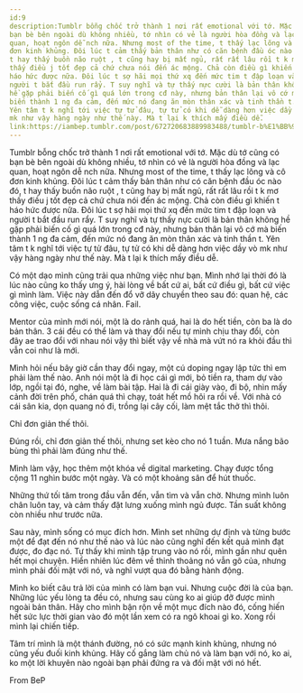 ```yaml
---
id:9
description:Tumblr bỗng chốc trở thành 1 nơi rất emotional với tớ. Mặc dù tớ cũng có
bạn bè bên ngoài dù không nhiều, tớ nhìn có vẻ là người hòa đồng và lạc
quan, hoạt ngôn dễ nch nữa. Nhưng most of the time, t thấy lạc lõng và cô
đơn kinh khủng. Đôi lúc t cảm thấy bản thân như có căn bệnh đầu óc nào đó,
t hay thấy buồn não ruột , t cũng hay bị mất ngủ, rất rất lâu rồi t k mơ
thấy điều j tốt đẹp cả chứ chưa nói đến ác mộng. Chả còn điều gì khiến t
háo hức được nữa. Đôi lúc t sợ hãi mọi thứ xq đến mức tim t đập loạn và
người t bắt đầu run rẩy. T suy nghĩ và tự thấy nực cười là bản thân không
hề gặp phải biến cố gì quá lớn trong cđ này, nhưng bản thân lại vô cớ mà
biến thành 1 ng đa cảm, đến mức nó đang ăn mòn thân xác và tinh thần t.
Yên tâm t k nghĩ tới việc tự tử đâu, tự tử có khi dễ dàng hơn việc dầy vò
mk như vậy hàng ngày như thế này. Mà t lại k thích mấy điều dễ.
link:https://iambep.tumblr.com/post/672720683889983488/tumblr-b%E1%BB%97ng-ch%E1%BB%91c-tr%E1%BB%9F-th%C3%A0nh-1-n%C6%A1i-r%E1%BA%A5t-emotional-v%E1%BB%9Bi
---
```


Tumblr bỗng chốc trở thành 1 nơi rất emotional với tớ. Mặc dù tớ cũng có
bạn bè bên ngoài dù không nhiều, tớ nhìn có vẻ là người hòa đồng và lạc
quan, hoạt ngôn dễ nch nữa. Nhưng most of the time, t thấy lạc lõng và cô
đơn kinh khủng. Đôi lúc t cảm thấy bản thân như có căn bệnh đầu óc nào đó,
t hay thấy buồn não ruột , t cũng hay bị mất ngủ, rất rất lâu rồi t k mơ
thấy điều j tốt đẹp cả chứ chưa nói đến ác mộng. Chả còn điều gì khiến t
háo hức được nữa. Đôi lúc t sợ hãi mọi thứ xq đến mức tim t đập loạn và
người t bắt đầu run rẩy. T suy nghĩ và tự thấy nực cười là bản thân không
hề gặp phải biến cố gì quá lớn trong cđ này, nhưng bản thân lại vô cớ mà
biến thành 1 ng đa cảm, đến mức nó đang ăn mòn thân xác và tinh thần t.
Yên tâm t k nghĩ tới việc tự tử đâu, tự tử có khi dễ dàng hơn việc dầy vò
mk như vậy hàng ngày như thế này. Mà t lại k thích mấy điều dễ.

Có một dạo mình cũng trải qua những việc như bạn. Mình nhớ lại thời đó là
lúc nào cũng ko thấy ưng ý, hài lòng về bất cứ ai, bất cứ điều gì, bất cứ
việc gì mình làm. Việc này dẫn đến đổ vỡ dây chuyền theo sau đó: quan hệ,
các công việc, cuộc sống cá nhân. Fail.

Mentor của mình mới nói, một là do rảnh quá, hai là do hết tiền, còn ba
là do bản thân. 3 cái đều có thể làm và thay đổi nếu tự mình chịu thay đổi,
còn đây ae trao đổi với nhau nói vậy thì biết vậy về nhà mà vứt nó ra khỏi
đầu thì vẫn coi như là mới.

Mình hỏi nếu bây giờ cần thay đổi ngay, một cú doping ngay lập tức thì em
phải làm thế nào. Anh nói một là đi học cái gì mới, bỏ tiền ra, tham dự
vào lớp, ngồi tại đó, nghe, về làm bài tập. Hai là đi cái giày vào, đi bộ,
nhìn mấy cảnh đời trên phố, chán quá thì chạy, toát hết mồ hôi ra rồi về.
Với nhà có cái sân kia, dọn quang nó đi, trồng lại cây cối, làm mệt tắc
thở thì thôi.

Chỉ đơn giản thế thôi.

Đúng rồi, chỉ đơn giản thế thôi, nhưng set kèo cho nó 1 tuần. Mưa nắng bão
bùng thì phải làm đúng như thế.

Mình làm vậy, học thêm một khóa về digital marketing. Chạy được tổng cộng
11 nghìn bước một ngày. Và có một khoảng sân để hút thuốc.

Những thứ tối tăm trong đầu vẫn đến, vẫn tìm và vẫn chờ. Nhưng mình luôn
chân luôn tay, và cảm thấy đặt lưng xuống mình ngủ được. Tần suất không
còn nhiều như trước nữa.

Sau này, mình sống có mục đích hơn. Mình set những dự định và từng bước
một để đạt đến nó như thế nào và lúc nào cũng nghĩ đến kết quả mình đạt
được, đo đạc nó. Tự thấy khi mình tập trung vào nó rồi, mình gần như quên
hết mọi chuyện. Hiển nhiên lúc đêm về thỉnh thoảng nó vẫn gõ của, nhưng
mình phải đối mặt với nó, và nghĩ vượt qua đó bằng hành động.

Mình ko biết câu trả lời của mình có làm bạn vui. Nhưng cuộc đời là của
bạn. Những lúc yếu lòng ta đều có, nhưng sau cùng ko ai giúp đỡ được mình
ngoài bản thân. Hãy cho mình bận rộn về một mục đích nào đó, cống hiến hết
sức lực thời gian vào đó một lần xem có ra ngô khoai gì ko. Xong rồi mình
lại chiến tiếp.

Tâm trí mình là một thánh đường, nó có sức mạnh kinh khủng, nhưng nó cũng
yếu đuối kinh khủng. Hãy cố gắng làm chủ nó và làm bạn với nó, ko ai, ko
một lời khuyên nào ngoài bạn phải đứng ra và đối mặt với nó hết.

From BeP